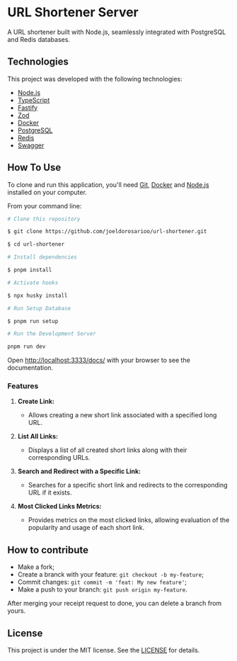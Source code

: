# URL Shortener Server

A URL shortener built with Node.js, seamlessly integrated with PostgreSQL and Redis databases.

## Technologies

This project was developed with the following technologies:

- [Node.js](https://nodejs.org)
- [TypeScript](https://www.typescriptlang.org)
- [Fastify](https://fastify.dev)
- [Zod](https://zod.dev)
- [Docker](https://www.docker.com)
- [PostgreSQL](https://www.postgresql.org)
- [Redis](https://redis.io)
- [Swagger](https://redis.io)

## How To Use

To clone and run this application, you'll need [Git](https://git-scm.com), [Docker](https://www.docker.com) and [Node.js](https://nodejs.org) installed on your computer.

From your command line:

```bash
# Clone this repository

$ git clone https://github.com/joeldorosarioo/url-shortener.git

$ cd url-shortener

# Install dependencies

$ pnpm install

# Activate hooks

$ npx husky install

# Run Setup Database

$ pnpm run setup

# Run the Development Server

pnpm run dev
```

Open [http://localhost:3333/docs/](http://localhost:3333/docs/) with your browser to see the documentation.

### Features

1. **Create Link:**
	- Allows creating a new short link associated with a specified long URL.

2. **List All Links:**
	- Displays a list of all created short links along with their corresponding URLs.

3. **Search and Redirect with a Specific Link:**
	- Searches for a specific short link and redirects to the corresponding URL if it exists.

4. **Most Clicked Links Metrics:**
	- Provides metrics on the most clicked links, allowing evaluation of the popularity and usage of each short link.


## How to contribute

- Make a fork;
- Create a branck with your feature: `git checkout -b my-feature`;
- Commit changes: `git commit -m 'feat: My new feature'`;
- Make a push to your branch: `git push origin my-feature`.

After merging your receipt request to done, you can delete a branch from yours.

## License

This project is under the MIT license. See the [LICENSE](/LICENSE) for details.
